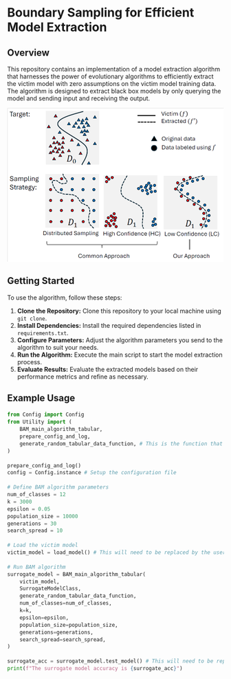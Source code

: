 # Boundary Sampling for Efficient Model Extraction
## Overview
This repository contains an implementation of a model extraction algorithm that harnesses the power of evolutionary algorithms to efficiently extract the victim model with zero assumptions on the victim model training data. The algorithm is designed to extract black box models by only querying the model and sending input and receiving the output.

![Overview Image](main_fig.png)

## Getting Started

To use the algorithm, follow these steps:

1. **Clone the Repository:** Clone this repository to your local machine using `git clone`.
2. **Install Dependencies:** Install the required dependencies listed in `requirements.txt`.
3. **Configure Parameters:** Adjust the algorithm parameters you send to the algorithm to suit your needs.
4. **Run the Algorithm:** Execute the main script to start the model extraction process.
5. **Evaluate Results:** Evaluate the extracted models based on their performance metrics and refine as necessary.

## Example Usage

```python
from Config import Config
from Utility import (
    BAM_main_algorithm_tabular,
    prepare_config_and_log,
    generate_random_tabular_data_function, # This is the function that will generate a random data in the shape of the input for victim model.
)

prepare_config_and_log()
config = Config.instance # Setup the configuration file

# Define BAM algorithm parameters
num_of_classes = 12
k = 3000
epsilon = 0.05
population_size = 10000
generations = 30
search_spread = 10

# Load the victim model
victim_model = load_model() # This will need to be replaced by the user to load the relevant model to extract

# Run BAM algorithm
surrogate_model = BAM_main_algorithm_tabular(
    victim_model,
    SurrogateModelClass,
    generate_random_tabular_data_function,
    num_of_classes=num_of_classes,
    k=k,
    epsilon=epsilon,
    population_size=population_size,
    generations=generations,
    search_spread=search_spread,
)

surrogate_acc = surrogate_model.test_model() # This will need to be replaced by the user test function
print(f"The surrogate model accuracy is {surrogate_acc}")


